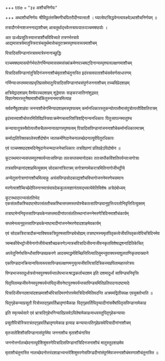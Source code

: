 +++
title = "३४ अशौचनिर्णयः"

+++
अथाशौचनिर्णयः श्रीविठ्ठलंरुक्मिणीचपितरौदीनवत्सलौ । घ्यात्वेष्टसिद्धयेनत्वावक्ष्येऽथाशौचनिर्णयम् ॥

तत्रादौगर्भनाशजननाद्याशौचम् आचतुर्थाद्भवेत्स्त्रावःपातःपञ्चमषष्ठयोः ।

अत ऊर्ध्वप्रसूतिःस्यात्तत्राशौंचविविच्यते तत्रगर्भस्त्रावे आद्यमासत्रयेमातुस्त्रिरात्रंचतुर्थमासेचतूरात्रमस्पृश्यत्वरूपमाशौचम्

पित्रादिसपिण्डानांस्त्रावमात्रेस्नानाच्छुद्धिः

पञ्चमषष्ठमासयोर्गर्भपातेगर्भिण्यामाससमसंख्यंक्रमेणपञ्चषट्‌दिनान्यस्पृश्यत्वलक्षणमाशौचम्

पित्रादिसपिण्डानांतुत्रिदिनंजननाशौचंमृताशौचंतुनास्ति इदंस्त्रावपाताशौचंसर्ववर्णसाधारणम्

गर्भिण्याःसप्तममासप्रभृतिप्रसवेमातुःपित्रादिसपिण्डानांचसंपुर्णजननाशौचम् तच्चविप्रेदशाहम्

क्षत्रियेद्वादशाहम् वैश्येपञ्चदशाहम् शूद्रेमासः सङ्करजातिनांशुद्रवत् विज्ञानेश्वरस्तुनैषामाशौचंकिंतुस्नानमात्रमित्याह

सर्ववर्णेषुदशाहंवा जननाशौचेगर्भिण्यादशाहमस्पृश्यत्वम् कर्मानधिकारस्तुकन्योत्पत्तौमासंपुत्रोत्पत्तौविंशतिरात्रम्

इदंस्वस्वाशौचोत्तरमितिविप्रस्त्रियाःक्रमेणचत्वारिशंत्रिशद्दिनान्यनधिकारः पितुःसापत्नमातुश्च

कन्यायाःपुत्रस्यैवोत्पत्तौसचैलस्नानात्प्रागस्पृश्यत्वम् पित्रादिसपिण्डानांजननाशौचेकर्मानधिकारमात्रम्

कर्माद्यतिरिक्तकालेस्पर्शेदोषोन जातकर्मणिदानेचनालच्छेदनात्पूर्वपितुरधिकारः

एवं पञ्चमषष्ठदशमदिनेषुदानेजन्मदाजनेचाधिकारः तत्रविप्राणां प्रतिग्रहेऽपिदोषोन ॥

कूटस्थमारभ्यसप्तमपुरुषपर्यन्ताःसपिण्डाः ततःसप्तसमानोदकाः ततःसप्तैकविंशतिपर्यन्ताःसगोत्राः

तत्रसपिण्डानांदशाहमित्युक्तम् सोदकानांत्रिरात्रम् सगोत्राणामेकरात्रमितिनागोजीभट्टीये

अन्येतुसगोत्राणांनाशौचमित्याहुः अयंसपिण्डसोदकाद्याशौचविभागोजननेमरणेचसमानः

मरणेत्वाशौच्विच्छेदेपिस्नानमात्रंयावदेककुलत्वज्ञानंतावद्भवत्येवेतिविशेषः अत्रेदंबोध्यम्

कूटस्थादारभ्यसंततिभेद एकसंततौकश्चिदष्टमोपरसंततौचकश्चित्सप्तमस्तयोश्चैकतःसापिण्ड्यानुवृत्तिःपरतोनिवृत्तिरित्युक्तम्

तत्राष्टमेननिवृत्तसापिण्ड्यकेनसप्तमादीनांपरसंततिस्थानांजननेमरणेत्रिदिनमाशौचंकार्यम्

सप्तमेनत्वनुवृत्तसापिण्ड्यकेनाष्टमादीनांजननेमरणेवादशाहमेवकार्यम्

एवं सोदकत्रिरात्रादौकन्याविषयकत्रिपुरुषसापिण्ड्येचोह्यम् तत्राष्टमस्यमृतपितृकत्वेजीवत्पितृकत्वेपिचत्रिदिनमेव

त्र्यम्बकीयेभट्टोजीयेनागोजीयेचाशौचप्रकरणेऽन्यत्रचपित्रादिजीवनाजीवनकृतविशेषाद्र्शनादितिकेचित्

अपरेतुनिर्णयसिन्धौसापिण्ड्यप्रकरणे आदसमाद्धर्मविच्छित्तिरित्यादिसुमन्तुवाक्यस्यशूलपाणिकृतवाख्याने

एकपिण्डदानक्रियान्वयित्वरूपसापिन्ड्यलक्षणमनुसृत्यजीवत्पित्रादित्रिकस्यप्रपितामहात्परेत्रयः

पिण्डभाजस्तदूर्ध्वत्रयोनवपुरुषपर्यन्तालेपभाजःश्राद्धकर्ताचदशम इति दशमादूर्ध्वं सापिण्ड्यनिवृत्तिः

पितृपितामहजीवनेनवपुरुषपर्यन्तंपितृजीवनेष्टपुरुषपर्यन्तसापिण्ड्यमितिप्रतिपादनादष्टमादेः

पित्रादिजीवनदशायांदशाहमाशौचंपित्रादिमरणोत्तरमेवत्रिदिनमितिवदन्ति अत्रममद्वितीयपक्ष एवयुक्तोभाति ॥

पितृगृहेकन्याप्रसूतौ पित्रोस्तद्गृहवर्तिभ्रातृणांचैकाहः पितृगृहवर्तिपितृव्यादीनांसर्वेषांपितृसपिण्डानामेकाह

इति स्मृत्यर्थसारे एवं भ्रात्रादिगृहेभगिन्यादिप्रसवेऽपितेषामेकाहःमाधवस्तुपितृगृहेकन्यायाः

प्रसूतौपित्रोस्त्रिरात्रंतद्गृहवर्तिभ्रातृणामेकाह इत्याह कन्यायाःपतिगृहेप्रसवेपित्रादीनांनाशौचम्

मृतजातेशिशौसपिण्डानासंपूर्णमेव जननाशौच मृताशौचंनास्ति

जननोत्तर्नालच्छेदनात्पूर्वशिशुमरणेपित्रादिसपिण्डानांत्रिदिनजनाशौचं मातुस्तुदशाहमेव

मृताशौचंतुनास्ति नालच्छेदनोत्तरंदशाहाभ्यन्तरेशिशुमरणेसपिण्डदीनांसंपूर्णमेवजननाशौचंमरणाशौचंतुनास्ति ॥
